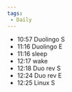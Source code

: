 ```yaml
---
tags:
 - Daily
---
```

- 10:57 Duolingo S
- 11:16 Duolingo E
- 11:16 sleep
- 12:17 wake
- 12:18 Duo rev S
- 12:24 Duo rev E
- 12:25 Linux S
